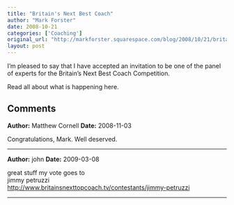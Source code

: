 ```yaml
---
title: "Britain's Next Best Coach"
author: "Mark Forster"
date: 2008-10-21
categories: ['Coaching']
original_url: "http://markforster.squarespace.com/blog/2008/10/21/britains-next-best-coach.html"
layout: post
---
```


I’m pleased to say that I have accepted an invitation to be one of the panel of experts for the Britain’s Next Best Coach Competition.

Read all about what is happening here.

## Comments

**Author:** Matthew Cornell
**Date:** 2008-11-03

Congratulations, Mark. Well deserved.

---

**Author:** john
**Date:** 2009-03-08

great stuff my vote goes to   
jimmy petruzzi   
<http://www.britainsnexttopcoach.tv/contestants/jimmy-petruzzi>

---
